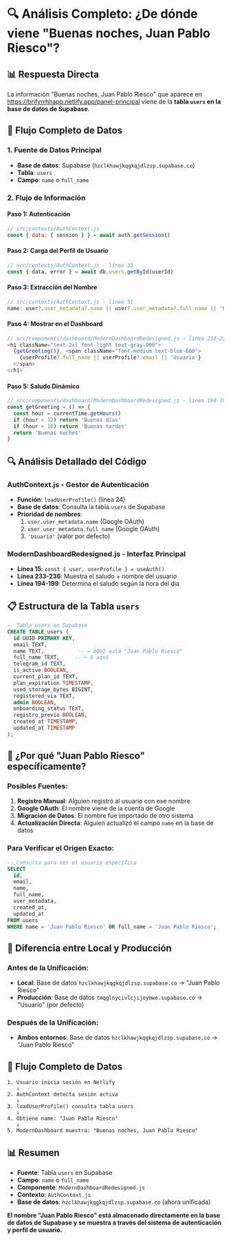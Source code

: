 # 🔍 **Análisis Completo: ¿De dónde viene "Buenas noches, Juan Pablo Riesco"?**

## 📊 **Respuesta Directa**

La información "Buenas noches, Juan Pablo Riesco" que aparece en https://brifyrrhhapp.netlify.app/panel-principal viene de la **tabla `users` en la base de datos de Supabase**.

## 🎯 **Flujo Completo de Datos**

### **1. Fuente de Datos Principal**
- **Base de datos**: Supabase (`hzclkhawjkqgkqjdlzsp.supabase.co`)
- **Tabla**: `users`
- **Campo**: `name` o `full_name`

### **2. Flujo de Información**

#### **Paso 1: Autenticación**
```javascript
// src/contexts/AuthContext.js
const { data: { session } } = await auth.getSession()
```

#### **Paso 2: Carga del Perfil de Usuario**
```javascript
// src/contexts/AuthContext.js - línea 33
const { data, error } = await db.users.getById(userId)
```

#### **Paso 3: Extracción del Nombre**
```javascript
// src/contexts/AuthContext.js - línea 51
name: user?.user_metadata?.name || user?.user_metadata?.full_name || 'Usuario'
```

#### **Paso 4: Mostrar en el Dashboard**
```javascript
// src/components/dashboard/ModernDashboardRedesigned.js - línea 233-236
<h1 className="text-2xl font-light text-gray-900">
  {getGreeting()}, <span className="font-medium text-blue-600">
    {userProfile?.full_name || userProfile?.email || 'Usuario'}
  </span>
</h1>
```

#### **Paso 5: Saludo Dinámico**
```javascript
// src/components/dashboard/ModernDashboardRedesigned.js - línea 194-199
const getGreeting = () => {
  const hour = currentTime.getHours()
  if (hour < 12) return 'Buenos días'
  if (hour < 18) return 'Buenas tardes'
  return 'Buenas noches'
}
```

## 🔍 **Análisis Detallado del Código**

### **AuthContext.js - Gestor de Autenticación**
- **Función**: `loadUserProfile()` (línea 24)
- **Base de datos**: Consulta la tabla `users` de Supabase
- **Prioridad de nombres**:
  1. `user.user_metadata.name` (Google OAuth)
  2. `user.user_metadata.full_name` (Google OAuth)
  3. `'Usuario'` (valor por defecto)

### **ModernDashboardRedesigned.js - Interfaz Principal**
- **Línea 15**: `const { user, userProfile } = useAuth()`
- **Línea 233-236**: Muestra el saludo + nombre del usuario
- **Línea 194-199**: Determina el saludo según la hora del día

## 📋 **Estructura de la Tabla `users`**

```sql
-- Tabla users en Supabase
CREATE TABLE users (
  id UUID PRIMARY KEY,
  email TEXT,
  name TEXT,           -- ← AQUÍ está "Juan Pablo Riesco"
  full_name TEXT,     -- ← O aquí
  telegram_id TEXT,
  is_active BOOLEAN,
  current_plan_id TEXT,
  plan_expiration TIMESTAMP,
  used_storage_bytes BIGINT,
  registered_via TEXT,
  admin BOOLEAN,
  onboarding_status TEXT,
  registro_previo BOOLEAN,
  created_at TIMESTAMP,
  updated_at TIMESTAMP
);
```

## 🎯 **¿Por qué "Juan Pablo Riesco" específicamente?**

### **Posibles Fuentes:**

1. **Registro Manual**: Alguien registró al usuario con ese nombre
2. **Google OAuth**: El nombre viene de la cuenta de Google
3. **Migración de Datos**: El nombre fue importado de otro sistema
4. **Actualización Directa**: Alguien actualizó el campo `name` en la base de datos

### **Para Verificar el Origen Exacto:**

```sql
-- Consulta para ver el usuario específico
SELECT 
  id,
  email,
  name,
  full_name,
  user_metadata,
  created_at,
  updated_at
FROM users 
WHERE name = 'Juan Pablo Riesco' OR full_name = 'Juan Pablo Riesco';
```

## 🔄 **Diferencia entre Local y Producción**

### **Antes de la Unificación:**
- **Local**: Base de datos `hzclkhawjkqgkqjdlzsp.supabase.co` → "Juan Pablo Riesco"
- **Producción**: Base de datos `tmqglnycivlcjijoymwe.supabase.co` → "Usuario" (por defecto)

### **Después de la Unificación:**
- **Ambos entornos**: Base de datos `hzclkhawjkqgkqjdlzsp.supabase.co` → "Juan Pablo Riesco"

## 🚀 **Flujo Completo de Datos**

```
1. Usuario inicia sesión en Netlify
   ↓
2. AuthContext detecta sesión activa
   ↓
3. loadUserProfile() consulta tabla users
   ↓
4. Obtiene name: "Juan Pablo Riesco"
   ↓
5. ModernDashboard muestra: "Buenas noches, Juan Pablo Riesco"
```

## 📊 **Resumen**

- **Fuente**: Tabla `users` en Supabase
- **Campo**: `name` o `full_name`
- **Componente**: `ModernDashboardRedesigned.js`
- **Contexto**: `AuthContext.js`
- **Base de datos**: `hzclkhawjkqgkqjdlzsp.supabase.co` (ahora unificada)

**El nombre "Juan Pablo Riesco" está almacenado directamente en la base de datos de Supabase y se muestra a través del sistema de autenticación y perfil de usuario.**